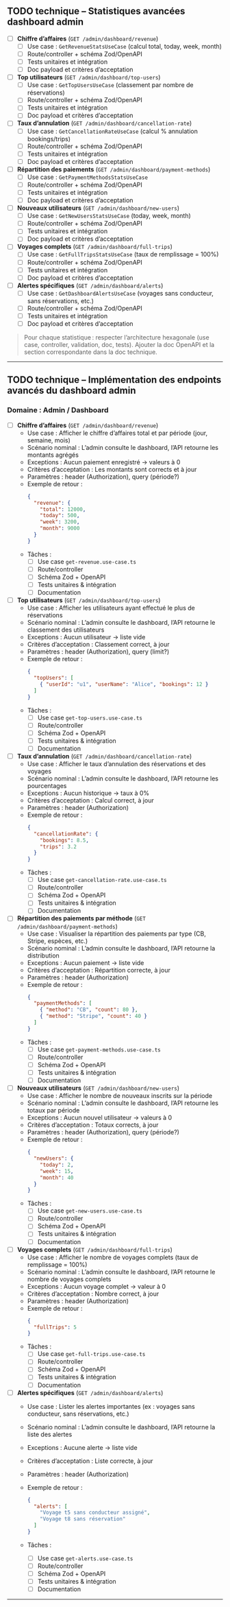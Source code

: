 ## TODO technique – Statistiques avancées dashboard admin

- [ ] **Chiffre d’affaires** (`GET /admin/dashboard/revenue`)
  - [ ] Use case : `GetRevenueStatsUseCase` (calcul total, today, week, month)
  - [ ] Route/controller + schéma Zod/OpenAPI
  - [ ] Tests unitaires et intégration
  - [ ] Doc payload et critères d’acceptation

- [ ] **Top utilisateurs** (`GET /admin/dashboard/top-users`)
  - [ ] Use case : `GetTopUsersUseCase` (classement par nombre de réservations)
  - [ ] Route/controller + schéma Zod/OpenAPI
  - [ ] Tests unitaires et intégration
  - [ ] Doc payload et critères d’acceptation

- [ ] **Taux d’annulation** (`GET /admin/dashboard/cancellation-rate`)
  - [ ] Use case : `GetCancellationRateUseCase` (calcul % annulation bookings/trips)
  - [ ] Route/controller + schéma Zod/OpenAPI
  - [ ] Tests unitaires et intégration
  - [ ] Doc payload et critères d’acceptation

- [ ] **Répartition des paiements** (`GET /admin/dashboard/payment-methods`)
  - [ ] Use case : `GetPaymentMethodsStatsUseCase`
  - [ ] Route/controller + schéma Zod/OpenAPI
  - [ ] Tests unitaires et intégration
  - [ ] Doc payload et critères d’acceptation

- [ ] **Nouveaux utilisateurs** (`GET /admin/dashboard/new-users`)
  - [ ] Use case : `GetNewUsersStatsUseCase` (today, week, month)
  - [ ] Route/controller + schéma Zod/OpenAPI
  - [ ] Tests unitaires et intégration
  - [ ] Doc payload et critères d’acceptation

- [ ] **Voyages complets** (`GET /admin/dashboard/full-trips`)
  - [ ] Use case : `GetFullTripsStatsUseCase` (taux de remplissage = 100%) 
  - [ ] Route/controller + schéma Zod/OpenAPI
  - [ ] Tests unitaires et intégration
  - [ ] Doc payload et critères d’acceptation

- [ ] **Alertes spécifiques** (`GET /admin/dashboard/alerts`)
  - [ ] Use case : `GetDashboardAlertsUseCase` (voyages sans conducteur, sans réservations, etc.)
  - [ ] Route/controller + schéma Zod/OpenAPI
  - [ ] Tests unitaires et intégration
  - [ ] Doc payload et critères d’acceptation

> Pour chaque statistique : respecter l’architecture hexagonale (use case, controller, validation, doc, tests).
> Ajouter la doc OpenAPI et la section correspondante dans la doc technique.

---

## TODO technique – Implémentation des endpoints avancés du dashboard admin

### Domaine : Admin / Dashboard

- [ ] **Chiffre d’affaires** (`GET /admin/dashboard/revenue`)
  - Use case : Afficher le chiffre d’affaires total et par période (jour, semaine, mois)
  - Scénario nominal : L’admin consulte le dashboard, l’API retourne les montants agrégés
  - Exceptions : Aucun paiement enregistré → valeurs à 0
  - Critères d’acceptation : Les montants sont corrects et à jour
  - Paramètres : header (Authorization), query (période?)
  - Exemple de retour :
    ```json
    {
      "revenue": {
        "total": 12000,
        "today": 500,
        "week": 3200,
        "month": 9000
      }
    }
    ```
  - Tâches :
    - [ ] Use case `get-revenue.use-case.ts`
    - [ ] Route/controller
    - [ ] Schéma Zod + OpenAPI
    - [ ] Tests unitaires & intégration
    - [ ] Documentation

- [ ] **Top utilisateurs** (`GET /admin/dashboard/top-users`)
  - Use case : Afficher les utilisateurs ayant effectué le plus de réservations
  - Scénario nominal : L’admin consulte le dashboard, l’API retourne le classement des utilisateurs
  - Exceptions : Aucun utilisateur → liste vide
  - Critères d’acceptation : Classement correct, à jour
  - Paramètres : header (Authorization), query (limit?)
  - Exemple de retour :
    ```json
    {
      "topUsers": [
        { "userId": "u1", "userName": "Alice", "bookings": 12 }
      ]
    }
    ```
  - Tâches :
    - [ ] Use case `get-top-users.use-case.ts`
    - [ ] Route/controller
    - [ ] Schéma Zod + OpenAPI
    - [ ] Tests unitaires & intégration
    - [ ] Documentation

- [ ] **Taux d’annulation** (`GET /admin/dashboard/cancellation-rate`)
  - Use case : Afficher le taux d’annulation des réservations et des voyages
  - Scénario nominal : L’admin consulte le dashboard, l’API retourne les pourcentages
  - Exceptions : Aucun historique → taux à 0%
  - Critères d’acceptation : Calcul correct, à jour
  - Paramètres : header (Authorization)
  - Exemple de retour :
    ```json
    {
      "cancellationRate": {
        "bookings": 8.5,
        "trips": 3.2
      }
    }
    ```
  - Tâches :
    - [ ] Use case `get-cancellation-rate.use-case.ts`
    - [ ] Route/controller
    - [ ] Schéma Zod + OpenAPI
    - [ ] Tests unitaires & intégration
    - [ ] Documentation

- [ ] **Répartition des paiements par méthode** (`GET /admin/dashboard/payment-methods`)
  - Use case : Visualiser la répartition des paiements par type (CB, Stripe, espèces, etc.)
  - Scénario nominal : L’admin consulte le dashboard, l’API retourne la distribution
  - Exceptions : Aucun paiement → liste vide
  - Critères d’acceptation : Répartition correcte, à jour
  - Paramètres : header (Authorization)
  - Exemple de retour :
    ```json
    {
      "paymentMethods": [
        { "method": "CB", "count": 80 },
        { "method": "Stripe", "count": 40 }
      ]
    }
    ```
  - Tâches :
    - [ ] Use case `get-payment-methods.use-case.ts`
    - [ ] Route/controller
    - [ ] Schéma Zod + OpenAPI
    - [ ] Tests unitaires & intégration
    - [ ] Documentation

- [ ] **Nouveaux utilisateurs** (`GET /admin/dashboard/new-users`)
  - Use case : Afficher le nombre de nouveaux inscrits sur la période
  - Scénario nominal : L’admin consulte le dashboard, l’API retourne les totaux par période
  - Exceptions : Aucun nouvel utilisateur → valeurs à 0
  - Critères d’acceptation : Totaux corrects, à jour
  - Paramètres : header (Authorization), query (période?)
  - Exemple de retour :
    ```json
    {
      "newUsers": {
        "today": 2,
        "week": 15,
        "month": 40
      }
    }
    ```
  - Tâches :
    - [ ] Use case `get-new-users.use-case.ts`
    - [ ] Route/controller
    - [ ] Schéma Zod + OpenAPI
    - [ ] Tests unitaires & intégration
    - [ ] Documentation

- [ ] **Voyages complets** (`GET /admin/dashboard/full-trips`)
  - Use case : Afficher le nombre de voyages complets (taux de remplissage = 100%)
  - Scénario nominal : L’admin consulte le dashboard, l’API retourne le nombre de voyages complets
  - Exceptions : Aucun voyage complet → valeur à 0
  - Critères d’acceptation : Nombre correct, à jour
  - Paramètres : header (Authorization)
  - Exemple de retour :
    ```json
    {
      "fullTrips": 5
    }
    ```
  - Tâches :
    - [ ] Use case `get-full-trips.use-case.ts`
    - [ ] Route/controller
    - [ ] Schéma Zod + OpenAPI
    - [ ] Tests unitaires & intégration
    - [ ] Documentation

- [ ] **Alertes spécifiques** (`GET /admin/dashboard/alerts`)
  - Use case : Lister les alertes importantes (ex : voyages sans conducteur, sans réservations, etc.)
  - Scénario nominal : L’admin consulte le dashboard, l’API retourne la liste des alertes
  - Exceptions : Aucune alerte → liste vide
  - Critères d’acceptation : Liste correcte, à jour
  - Paramètres : header (Authorization)
  - Exemple de retour :

    ```json
    {
      "alerts": [
        "Voyage t5 sans conducteur assigné",
        "Voyage t8 sans réservation"
      ]
    }
    ```

  - Tâches :
    - [ ] Use case `get-alerts.use-case.ts`
    - [ ] Route/controller
    - [ ] Schéma Zod + OpenAPI
    - [ ] Tests unitaires & intégration
    - [ ] Documentation

---